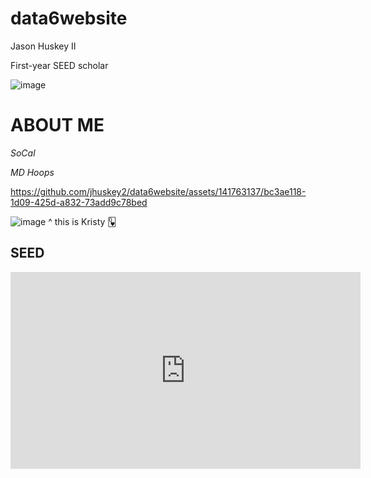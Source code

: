 # data6website
Jason Huskey II

First-year SEED scholar

![image](https://github.com/jhuskey2/data6website/assets/141763137/87599ea0-019a-4594-bb60-5408cc74f1a8)
# **ABOUT ME**

*SoCal*

*MD Hoops*

https://github.com/jhuskey2/data6website/assets/141763137/bc3ae118-1d09-425d-a832-73add9c78bed

![image](https://github.com/jhuskey2/data6website/assets/141763137/87cec980-3806-4541-bb56-9de9d01fa206)
^ this is Kristy 🂽

## SEED
<iframe width="560" height="315" src="https://www.youtube.com/embed/Nw9eg-lthtI" title="YouTube video player" frameborder="0" allow="accelerometer; autoplay; clipboard-write; encrypted-media; gyroscope; picture-in-picture; web-share" allowfullscreen></iframe>
